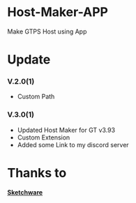 # Host-Maker-APP
Make GTPS Host using App
# Update
### V.2.0(1)
- Custom Path
### V.3.0(1)
- Updated Host Maker for GT v3.93
- Custom Extension
- Added some Link to my discord server

# Thanks to
**[Sketchware](www.sketchware.io)**
